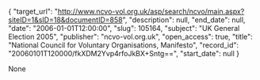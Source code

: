 {
  "target_url": "http://www.ncvo-vol.org.uk/asp/search/ncvo/main.aspx?siteID=1&sID=18&documentID=858", 
  "description": null, 
  "end_date": null, 
  "date": "2006-01-01T12:00:00", 
  "slug": 105164, 
  "subject": "UK General Election 2005", 
  "publisher": "ncvo-vol.org.uk", 
  "open_access": true, 
  "title": "National Council for Voluntary Organisations, Manifesto", 
  "record_id": "20060101T120000/fkXDM2Yvp4rfoJkBX+Sntg==", 
  "start_date": null
}

None